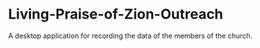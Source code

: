 # Living-Praise-of-Zion-Outreach
 A desktop application for recording the data of the members of the church.
